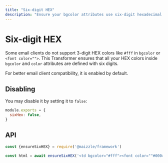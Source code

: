 ```yaml
---
title: "Six-digit HEX"
description: "Ensure your bgcolor attributes use six-digit hexadecimal."
---
```


# Six-digit HEX

Some email clients do not support 3-digit HEX colors like `#fff` in `bgcolor` or `<font color="">`. This Transformer ensures that all your HEX colors inside `bgcolor` and `color` attributes are defined with six digits.

For better email client compatibility, it is enabled by default.

## Disabling

You may disable it by setting it to `false`:

```js [config.js]
module.exports = {
  sixHex: false,
}
```

## API

```js [app.js]
const {ensureSixHEX} = require('@maizzle/framework')

const html = await ensureSixHEX('<td bgcolor="#fff"><font color=""#000>test</font></td>')
```
